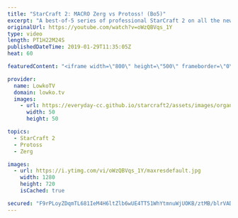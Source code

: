 ```yaml
---
title: "StarCraft 2: MACRO Zerg vs Protoss! (Bo5)"
excerpt: "A best-of-5 series of professional StarCraft 2 on all the new maps! Subscribe for more videos: http://lowko.tv/youtube Creative Zerg: https://www.youtube.com/watch?v=xxL8RAx0tYU  Namshar vs ShoWTimE on all of the new maps that have recently been added to the new multiplayer season in StarCraft 2. This"
originalUrl: https://youtube.com/watch?v=oWzQBVqs_1Y
type: video
length: PT1H22M24S
publishedDateTime: 2019-01-29T11:35:05Z
heat: 60

featuredContent: "<iframe width=\"800\" height=\"500\" frameborder=\"0\" src=\"https://www.youtube.com/embed/oWzQBVqs_1Y\" allow=\"accelerometer; autoplay; encrypted-media; gyroscope; picture-in-picture\" allowfullscreen></iframe>"

provider:
  name: LowkoTV
  domain: lowko.tv
  images:
    - url: https://everyday-cc.github.io/starcraft2/assets/images/organizations/lowko.tv-50x50.jpg
      width: 50
      height: 50

topics:
  - StarCraft 2
  - Protoss
  - Zerg

images:
  - url: https://i.ytimg.com/vi/oWzQBVqs_1Y/maxresdefault.jpg
    width: 1280
    height: 720
    isCached: true

secured: "F9rPLoyZDqmTL681IeM4H6ltZlb6wUE4TT51WhYtmnuWjUOKB/ztMB/blrVADAbgGeYMEU0CeeENNfFOjDOoqwHDTggTV6uX35Ghyp5LhKaHWT5GK45L6eb1t1+nWNZJBWG7L+3e3EInFUh8tLrdLgrVMrWht69HwJaIHMEIDiy0ZsglgQVRlxWNnw0G4zo3kN2UX6XdbRsC5DpoTd/Q9ev3Wg64fMfFi4uQRATOCwLOEm7/axB2H6AJ+Z0X/Gj9xG+D7pP4rKxopkPKy1Xjl2VIQuHaeaI+9dG/qY7zzkEoP59cLXfd6gzjuWNR+DsQ2RUC+SkrNzVyaWF5LVWjmOo15bGVnP8w59d9TUY7aZqR2aJTKfuo1oVGiigivDM5MzCFKO0LoUi16IgC/+dkr/HpX3MOTAKVYUJs26aoPZa4Ab8qXwXnBEisPVYXMTA2;y7UtNH4diEDz4J2nBfbaVA=="
---
```


